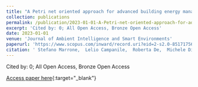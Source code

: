 ```yaml
---
title: "A Petri net oriented approach for advanced building energy management systems"
collection: publications
permalink: /publication/2023-01-01-A-Petri-net-oriented-approach-for-advanced-building-energy-management-systems
excerpt: 'Cited by: 0; All Open Access, Bronze Open Access'
date: 2023-01-01
venue: 'Journal of Ambient Intelligence and Smart Environments'
paperurl: 'https://www.scopus.com/inward/record.uri?eid=2-s2.0-85171756787&doi=10.3233%2fAIS-230065&partnerID=40&md5=c9ba851e3f244f007a1c6d3a5c2e449a'
citation: ' Stefano Marrone,  Lelio Campanile,  Roberta De,  Michele Di,  Ugo Gentile,  Fiammetta Marulli,  Laura Verde, &quot;A Petri net oriented approach for advanced building energy management systems.&quot; Journal of Ambient Intelligence and Smart Environments, 2023.'
---
```

Cited by: 0; All Open Access, Bronze Open Access

[Access paper here](https://www.scopus.com/inward/record.uri?eid=2-s2.0-85171756787&doi=10.3233%2fAIS-230065&partnerID=40&md5=c9ba851e3f244f007a1c6d3a5c2e449a){:target="_blank"}
